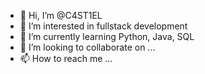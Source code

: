 - 👋 Hi, I’m @C4ST1EL
- 👀 I’m interested in fullstack development
- 🌱 I’m currently learning Python, Java, SQL
- 💞️ I’m looking to collaborate on ...
- 📫 How to reach me ...

<!---
C4ST1EL/C4ST1EL is a ✨ special ✨ repository because its `README.md` (this file) appears on your GitHub profile.
You can click the Preview link to take a look at your changes.
--->
